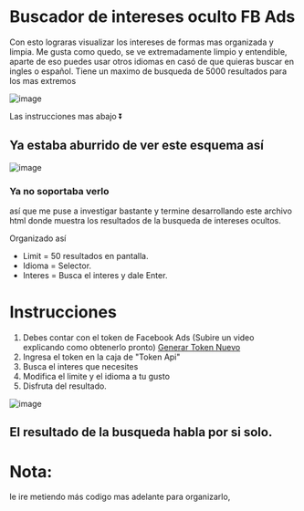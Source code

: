 # Buscador de intereses oculto FB Ads
Con esto lograras visualizar los intereses de formas mas organizada y limpia.
Me gusta como quedo, se ve extremadamente limpio y entendible, aparte de eso puedes usar otros idiomas en casó de que quieras buscar en ingles o español.
Tiene un maximo de busqueda de 5000 resultados para los mas extremos

![image](https://user-images.githubusercontent.com/7226470/144542899-694d3691-aa39-4bfb-b7fd-be3952eb5bc7.png)


Las instrucciones mas abajo ⏬


## Ya estaba aburrido de ver este esquema así
![image](https://user-images.githubusercontent.com/7226470/144541736-d741670c-fa16-4b2f-95e7-d6df260cde3c.png)

### Ya no soportaba verlo

así que me puse a investigar bastante y termine desarrollando este archivo html donde muestra los resultados de la busqueda de intereses ocultos.


Organizado así

  - Limit = 50 resultados en pantalla.
  - Idioma = Selector.
  - Interes = Busca el interes y dale Enter.
  
  
# Instrucciones
1. Debes contar con el token de Facebook Ads (Subire un video explicando como obtenerlo pronto) [Generar Token Nuevo](https://developers.facebook.com/tools/explorer)
2. Ingresa el token en la caja de "Token Api"
3. Busca el interes que necesites
4. Modifica el limite y el idioma a tu gusto
5. Disfruta del resultado.
  

![image](https://user-images.githubusercontent.com/7226470/144537995-7d3384f3-fcc2-4ca2-935f-4f8c5397e18c.png)


## El resultado de la busqueda habla por si solo.




# Nota:
le ire metiendo más codigo mas adelante para organizarlo,

